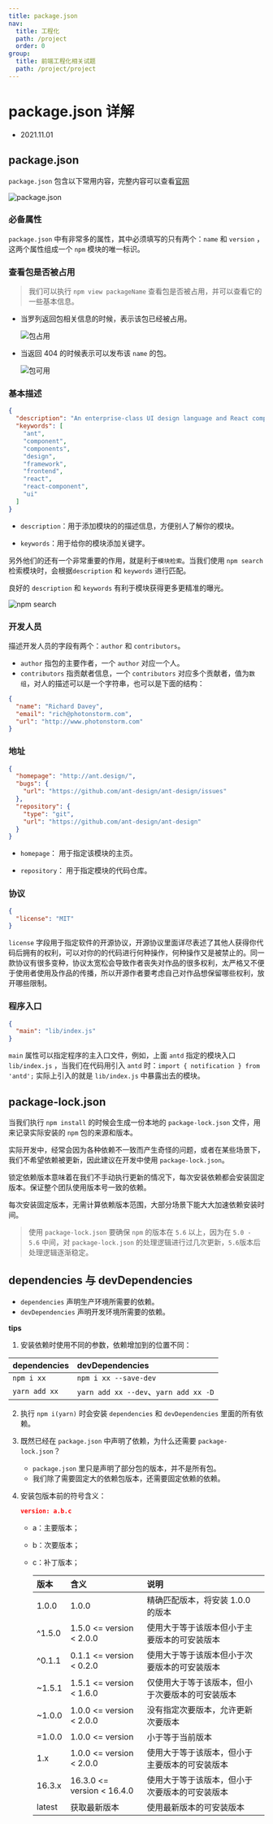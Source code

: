 ```yaml
---
title: package.json
nav:
  title: 工程化
  path: /project
  order: 0
group:
  title: 前端工程化相关试题
  path: /project/project
---
```


# package.json 详解

- 2021.11.01

## package.json

`package.json` 包含以下常用内容，完整内容可以查看[官网](https://docs.npmjs.com/cli/v7/configuring-npm/package-json/)

![package.json](https://img-blog.csdnimg.cn/653bb6560a814f629ed1467b89a97a9e.png?x-oss-process=image/watermark,type_ZHJvaWRzYW5zZmFsbGJhY2s,shadow_50,text_Q1NETiBAeGpsMjcxMzE0,size_20,color_FFFFFF,t_70,g_se,x_16)

### 必备属性

`package.json` 中有非常多的属性，其中必须填写的只有两个：`name` 和 `version` ，这两个属性组成一个 `npm` 模块的唯一标识。

### 查看包是否被占用

> 我们可以执行 `npm view packageName` 查看包是否被占用，并可以查看它的一些基本信息。

- 当罗列返回包相关信息的时候，表示该包已经被占用。

  ![包占用](https://img-blog.csdnimg.cn/49528471b3a840e987ff2d2e051ba175.png?x-oss-process=image/watermark,type_ZHJvaWRzYW5zZmFsbGJhY2s,shadow_50,text_Q1NETiBAeGpsMjcxMzE0,size_20,color_FFFFFF,t_70,g_se,x_16)

- 当返回 404 的时候表示可以发布该 `name` 的包。

  ![包可用](https://img-blog.csdnimg.cn/b3f6550cd42e4eddb101722a51761211.png?x-oss-process=image/watermark,type_ZHJvaWRzYW5zZmFsbGJhY2s,shadow_50,text_Q1NETiBAeGpsMjcxMzE0,size_20,color_FFFFFF,t_70,g_se,x_16)

### 基本描述

```json
{
  "description": "An enterprise-class UI design language and React components implementation",
  "keywords": [
    "ant",
    "component",
    "components",
    "design",
    "framework",
    "frontend",
    "react",
    "react-component",
    "ui"
  ]
}
```

- `description`：用于添加模块的的描述信息，方便别人了解你的模块。

- `keywords`：用于给你的模块添加关键字。

另外他们的还有一个非常重要的作用，就是利于`模块检索`。当我们使用 `npm search` 检索模块时，会根据`description` 和 `keywords` 进行匹配。

良好的 `description` 和 `keywords` 有利于模块获得更多更精准的曝光。

![npm search](https://img-blog.csdnimg.cn/28ef9c6cfd7947b28f2df7f72e8ba2f7.png?x-oss-process=image/watermark,type_ZHJvaWRzYW5zZmFsbGJhY2s,shadow_50,text_Q1NETiBAeGpsMjcxMzE0,size_20,color_FFFFFF,t_70,g_se,x_16)

### 开发人员

描述开发人员的字段有两个：`author` 和 `contributors`。

- `author` 指包的主要作者，一个 `author` 对应一个人。
- `contributors` 指贡献者信息，一个 `contributors` 对应多个贡献者，值为`数组`，对人的描述可以是一个字符串，也可以是下面的结构：

```json
{
  "name": "Richard Davey",
  "email": "rich@photonstorm.com",
  "url": "http://www.photonstorm.com"
}
```

### 地址

```json
{
  "homepage": "http://ant.design/",
  "bugs": {
    "url": "https://github.com/ant-design/ant-design/issues"
  },
  "repository": {
    "type": "git",
    "url": "https://github.com/ant-design/ant-design"
  }
}
```

- `homepage`： 用于指定该模块的主页。

- `repository`： 用于指定模块的代码仓库。

### 协议

```json
{
  "license": "MIT"
}
```

`license` 字段用于指定软件的开源协议，开源协议里面详尽表述了其他人获得你代码后拥有的权利，可以对你的的代码进行何种操作，何种操作又是被禁止的。同一款协议有很多变种，协议太宽松会导致作者丧失对作品的很多权利，太严格又不便于使用者使用及作品的传播，所以开源作者要考虑自己对作品想保留哪些权利，放开哪些限制。

### 程序入口

```json
{
  "main": "lib/index.js"
}
```

`main` 属性可以指定程序的主入口文件，例如，上面 `antd` 指定的模块入口 `lib/index.js` ，当我们在代码用引入 `antd` 时：`import { notification } from 'antd';` 实际上引入的就是 `lib/index.js` 中暴露出去的模块。

## package-lock.json

当我们执行 `npm install` 的时候会生成一份本地的 `package-lock.json` 文件，用来记录实际安装的 `npm` 包的来源和版本。

实际开发中，经常会因为各种依赖不一致而产生奇怪的问题，或者在某些场景下，我们不希望依赖被更新，因此建议在开发中使用 `package-lock.json`。

锁定依赖版本意味着在我们不手动执行更新的情况下，每次安装依赖都会安装固定版本。保证整个团队使用版本号一致的依赖。

每次安装固定版本，无需计算依赖版本范围，大部分场景下能大大加速依赖安装时间。

> 使用 `package-lock.json` 要确保 `npm` 的版本在 `5.6` 以上，因为在 `5.0 - 5.6` 中间，对 `package-lock.json` 的处理逻辑进行过几次更新，`5.6`版本后处理逻辑逐渐稳定。

## dependencies 与 devDependencies

- `dependencies` 声明生产环境所需要的依赖。
- `devDependencies` 声明开发环境所需要的依赖。

**tips**

1. 安装依赖时使用不同的参数，依赖增加到的位置不同：

| dependencies  | devDependencies                       |
| :------------ | :------------------------------------ |
| `npm i xx`    | `npm i xx --save-dev`                 |
| `yarn add xx` | `yarn add xx --dev`、`yarn add xx -D` |

2. 执行 `npm i(yarn)` 时会安装 `dependencies` 和 `devDependencies` 里面的所有依赖。

3. 既然已经在 `package.json` 中声明了依赖，为什么还需要 `package-lock.json`？

   - `package.json` 里只是声明了部分包的版本，并不是所有包。
   - 我们除了需要固定大的依赖包版本，还需要固定依赖的依赖。

4. 安装包版本前的符号含义：

   ```json
   version: a.b.c
   ```

   - a：主要版本；
   - b：次要版本；
   - c：补丁版本；

     | 版本   | 含义                       | 说明                                             |
     | :----- | :------------------------- | :----------------------------------------------- |
     | 1.0.0  | 1.0.0                      | 精确匹配版本，将安装 1.0.0 的版本                |
     | ^1.5.0 | 1.5.0 <= version < 2.0.0   | 使用大于等于该版本但小于主要版本的可安装版本     |
     | ^0.1.1 | 0.1.1 <= version < 0.2.0   | 使用大于等于该版本但小于次要版本的可安装版本     |
     | ~1.5.1 | 1.5.1 <= version < 1.6.0   | 仅使用大于等于该版本，但小于次要版本的可安装版本 |
     | ~1.0.0 | 1.0.0 <= version < 2.0.0   | 没有指定次要版本，允许更新次要版本               |
     | =1.0.0 | 1.0.0 <= version           | 小于等于当前版本                                 |
     | 1.x    | 1.0.0 <= version < 2.0.0   | 使用大于等于该版本，但小于主要版本的可安装版本   |
     | 16.3.x | 16.3.0 <= version < 16.4.0 | 使用大于等于该版本，但小于次要版本的可安装版本   |
     | latest | 获取最新版本               | 使用最新版本的可安装版本                         |
